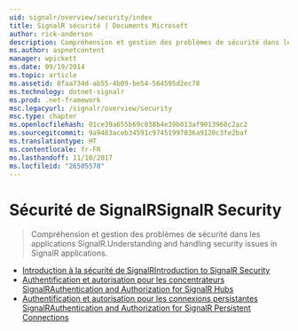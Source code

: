 ```yaml
---
uid: signalr/overview/security/index
title: SignalR sécurité | Documents Microsoft
author: rick-anderson
description: Compréhension et gestion des problèmes de sécurité dans les applications SignalR.
ms.author: aspnetcontent
manager: wpickett
ms.date: 09/19/2014
ms.topic: article
ms.assetid: 8faa734d-ab55-4b09-be54-564595d2ec78
ms.technology: dotnet-signalr
ms.prod: .net-framework
msc.legacyurl: /signalr/overview/security
msc.type: chapter
ms.openlocfilehash: 01ce39a655b69c038b4e39b013af9013968c2ac2
ms.sourcegitcommit: 9a9483aceb34591c97451997036a9120c3fe2baf
ms.translationtype: HT
ms.contentlocale: fr-FR
ms.lasthandoff: 11/10/2017
ms.locfileid: "26505578"
---
```

<a name="signalr-security"></a><span data-ttu-id="d4110-103">Sécurité de SignalR</span><span class="sxs-lookup"><span data-stu-id="d4110-103">SignalR Security</span></span>
====================
> <span data-ttu-id="d4110-104">Compréhension et gestion des problèmes de sécurité dans les applications SignalR.</span><span class="sxs-lookup"><span data-stu-id="d4110-104">Understanding and handling security issues in SignalR applications.</span></span>


- [<span data-ttu-id="d4110-105">Introduction à la sécurité de SignalR</span><span class="sxs-lookup"><span data-stu-id="d4110-105">Introduction to SignalR Security</span></span>](introduction-to-security.md)
- [<span data-ttu-id="d4110-106">Authentification et autorisation pour les concentrateurs SignalR</span><span class="sxs-lookup"><span data-stu-id="d4110-106">Authentication and Authorization for SignalR Hubs</span></span>](hub-authorization.md)
- [<span data-ttu-id="d4110-107">Authentification et autorisation pour les connexions persistantes SignalR</span><span class="sxs-lookup"><span data-stu-id="d4110-107">Authentication and Authorization for SignalR Persistent Connections</span></span>](persistent-connection-authorization.md)
